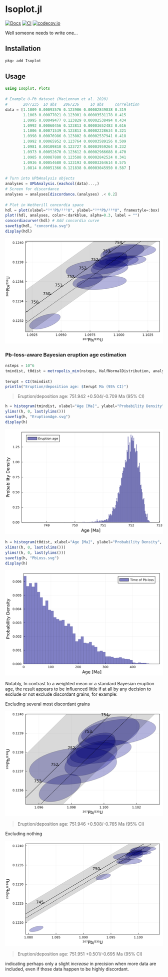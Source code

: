 # Isoplot.jl
[![Docs][docs-dev-img]][docs-dev-url]
[![CI][ci-img]][ci-url]
[![codecov.io][codecov-img]][codecov-url]

Well someone needs to write one...

## Installation
```Julia
pkg> add Isoplot
```

## Usage

```julia
using Isoplot, Plots

# Example U-Pb dataset (MacLennan et al. 2020)
#       207/235  1σ abs   206/236     1σ abs     correlation
data = [1.1009 0.00093576 0.123906 0.00002849838 0.319
        1.1003 0.00077021 0.123901 0.00003531178 0.415
        1.0995 0.00049477 0.123829 0.00002538494 0.434
        1.0992 0.00060456 0.123813 0.00003652483 0.616
        1.1006 0.00071539 0.123813 0.00002228634 0.321
        1.0998 0.00076986 0.123802 0.00002537941 0.418
        1.0992 0.00065952 0.123764 0.00003589156 0.509
        1.0981 0.00109810 0.123727 0.00003959264 0.232
        1.0973 0.00052670 0.123612 0.00002966688 0.470
        1.0985 0.00087880 0.123588 0.00002842524 0.341
        1.0936 0.00054680 0.123193 0.00003264614 0.575
        1.0814 0.00051366 0.121838 0.00003045950 0.587 ]

# Turn into UPbAnalysis objects
analyses = UPbAnalysis.(eachcol(data)...,)
# Screen for discordance
analyses = analyses[discordance.(analyses) .< 0.2]

# Plot in Wetherill concordia space
hdl = plot(xlabel="²⁰⁷Pb/²³⁵U", ylabel="²⁰⁶Pb/²³⁸U", framestyle=:box)
plot!(hdl, analyses, color=:darkblue, alpha=0.3, label = "")
concordiacurve!(hdl) # Add concordia curve
savefig(hdl, "concordia.svg")
display(hdl)
```
![svg](examples/concordia.svg)


### Pb-loss-aware Bayesian eruption age estimation
```julia
nsteps = 10^6
tmindist, t0dist = metropolis_min(nsteps, HalfNormalDistribution, analyses; burnin=10^4)

terupt = CI(tmindist)
println("Eruption/deposition age: $terupt Ma (95% CI)")
```
> Eruption/deposition age: 751.942 +0.504/-0.709 Ma (95% CI)

```julia
h = histogram(tmindist, xlabel="Age [Ma]", ylabel="Probability Density", normalize=true, label="Eruption age", color=:darkblue, alpha=0.65, linealpha=0.1, framestyle=:box)
ylims!(h, 0, last(ylims()))
savefig(h, "EruptionAge.svg")
display(h)
```
![svg](examples/eruptionage.svg)

```julia
h = histogram(t0dist, xlabel="Age [Ma]", ylabel="Probability Density", normalize=true, label="Time of Pb-loss", color=:darkblue, alpha=0.65, linealpha=0.1, framestyle=:box)
xlims!(h, 0, last(xlims()))
ylims!(h, 0, last(ylims()))
savefig(h, "PbLoss.svg")
display(h)
```
![svg](examples/pbloss.svg)

Notably, In contrast to a weighted mean or a standard Bayesian eruption age, the result appears to be influenced little if at all by any decision to exclude or not exclude discordant grains, for example:

Excluding several most discordant grains

![svg](examples/concordiascreened.svg)
> Eruption/deposition age: 751.946 +0.508/-0.765 Ma (95% CI)

Excluding nothing

![svg](examples/concordiaall.svg)
> Eruption/deposition age: 751.951 +0.501/-0.695 Ma (95% CI)

indicating perhaps only a slight _increase_ in precision when more data are included, even if those data happen to be highly discordant.

[docs-dev-img]: https://img.shields.io/badge/docs-dev-blue.svg
[docs-dev-url]: https://JuliaGeochronology.github.io/Isoplot.jl/dev/
[ci-img]: https://github.com/JuliaGeochronology/Isoplot.jl/workflows/CI/badge.svg
[ci-url]: https://github.com/JuliaGeochronology/Isoplot.jl/actions/workflows/CI.yml
[codecov-img]: http://codecov.io/github/JuliaGeochronology/Isoplot.jl/coverage.svg?branch=main
[codecov-url]: http://codecov.io/github/JuliaGeochronology/Isoplot.jl?branch=main
